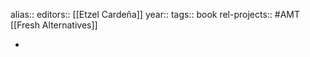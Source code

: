 alias::
editors:: [[Etzel Cardeña]] 
year::
tags:: book
rel-projects:: #AMT [[Fresh Alternatives]] 



-